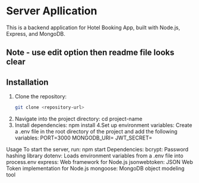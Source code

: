 # Server Apllication 

This is a backend application for Hotel Booking App, built with Node.js, Express, and MongoDB.
## Note - use edit option then readme file looks clear 

## Installation

1. Clone the repository:
   ```bash
   git clone <repository-url>
2. Navigate into the project directory:
   cd project-name
3. Install dependencies:
   npm install
4.Set up environment variables:
Create a .env file in the root directory of the project and add the following variables:
PORT=3000
MONGODB_URI=<your-mongodb-uri>
JWT_SECRET=<your-jwt-secret>

Usage
To start the server, run:
npm start
Dependencies:
bcrypt: Password hashing library
dotenv: Loads environment variables from a .env file into process.env
express: Web framework for Node.js
jsonwebtoken: JSON Web Token implementation for Node.js
mongoose: MongoDB object modeling tool
